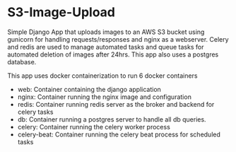 # S3-Image-Upload
 Simple Django App that uploads images to an AWS S3 bucket using gunicorn for handling requests/responses and nginx as a webserver. Celery and redis are used to manage automated tasks and queue tasks for automated deletion of images after 24hrs. This app also uses a postgres database.
 
 This app uses docker containerization to run 6 docker containers
 - web: Container containing the django application
 - nginx: Container running the nginx image and configuration
 - redis: Container running redis server as the broker and backend for celery tasks
 - db: Container running a postgres server to handle all db queries.
 - celery: Container running the celery worker process
 - celery-beat: Container running the celery beat process for scheduled tasks
